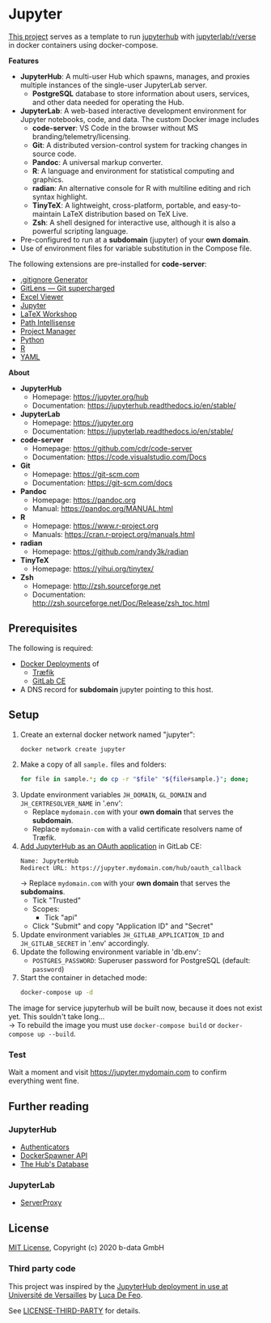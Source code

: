 # Jupyter

[This project](https://gitlab.com/b-data/docker/deployments/jupyter) serves as
a template to run [jupyterhub](https://gitlab.b-data.ch/jupyterhub/jupyterhub/container_registry)
with [jupyterlab/r/verse](https://gitlab.b-data.ch/jupyterlab/r/verse/container_registry)
in docker containers using docker-compose.

**Features**

*  **JupyterHub**: A multi-user Hub which spawns, manages, and proxies multiple
   instances of the single-user JupyterLab server.
    *  **PostgreSQL** database to store information about users, services, and
       other data needed for operating the Hub.
*  **JupyterLab**: A web-based interactive development environment for Jupyter
   notebooks, code, and data. The custom Docker image includes
    *  **code-server**: VS Code in the browser without MS
       branding/telemetry/licensing.
    *  **Git**: A distributed version-control system for tracking changes in
       source code.
    *  **Pandoc**: A universal markup converter.
    *  **R**: A language and environment for statistical computing and
       graphics.
    *  **radian**: An alternative console for R with multiline editing and rich
       syntax highlight.
    *  **TinyTeX**: A lightweight, cross-platform, portable, and
       easy-to-maintain LaTeX distribution based on TeX Live.
    *  **Zsh**: A shell designed for interactive use, although it is also a
       powerful scripting language.
*  Pre-configured to run at a **subdomain** (jupyter) of your **own domain**.
*  Use of environment files for variable substitution in the Compose file.

The following extensions are pre-installed for **code-server**:
*  [.gitignore Generator](https://github.com/piotrpalarz/vscode-gitignore-generator)
*  [GitLens — Git supercharged](https://open-vsx.org/extension/eamodio/gitlens)
*  [Excel Viewer](https://open-vsx.org/extension/GrapeCity/gc-excelviewer)
*  [Jupyter](https://open-vsx.org/extension/ms-toolsai/jupyter)
*  [LaTeX Workshop](https://open-vsx.org/extension/James-Yu/latex-workshop)
*  [Path Intellisense](https://open-vsx.org/extension/christian-kohler/path-intellisense)
*  [Project Manager](https://open-vsx.org/extension/alefragnani/project-manager)
*  [Python](https://open-vsx.org/extension/ms-python/python)
*  [R](https://open-vsx.org/extension/Ikuyadeu/r)
*  [YAML](https://open-vsx.org/extension/redhat/vscode-yaml)

**About**

*  **JupyterHub**
    *  Homepage: https://jupyter.org/hub
    *  Documentation: https://jupyterhub.readthedocs.io/en/stable/
*  **JupyterLab**
    *  Homepage: https://jupyter.org
    *  Documentation: https://jupyterlab.readthedocs.io/en/stable/
*  **code-server**
    *  Homepage: https://github.com/cdr/code-server
    *  Documentation: https://code.visualstudio.com/Docs
*  **Git**
    *  Homepage: https://git-scm.com
    *  Documentation: https://git-scm.com/docs
*  **Pandoc**
    *  Homepage: https://pandoc.org
    *  Manual: https://pandoc.org/MANUAL.html
*  **R**
    *  Homepage: https://www.r-project.org
    *  Manuals: https://cran.r-project.org/manuals.html
*  **radian**
    *  Homepage: https://github.com/randy3k/radian
*  **TinyTeX**
    *  Homepage: https://yihui.org/tinytex/
*  **Zsh**
    *  Homepage: http://zsh.sourceforge.net
    *  Documentation: http://zsh.sourceforge.net/Doc/Release/zsh_toc.html

## Prerequisites

The following is required:

*  [Docker Deployments](https://gitlab.com/b-data/docker/deployments) of
    *  [Træfik](https://gitlab.com/b-data/docker/deployments/traefik)
    *  [GitLab CE](https://gitlab.com/b-data/docker/deployments/gitlab-ce)
*  A DNS record for **subdomain** jupyter pointing to this host.

## Setup

1.  Create an external docker network named "jupyter":  
    ```bash
    docker network create jupyter
    ```
1.  Make a copy of all `sample.` files and folders:  
    ```bash
    for file in sample.*; do cp -r "$file" "${file#sample.}"; done;
    ```
1.  Update environment variables `JH_DOMAIN`, `GL_DOMAIN` and
    `JH_CERTRESOLVER_NAME` in '.env':
    *  Replace `mydomain.com` with your **own domain** that serves the
       **subdomain**.
    *  Replace `mydomain-com` with a valid certificate resolvers name of
       Træfik.
1.  [Add JupyterHub as an OAuth application](https://docs.gitlab.com/ee/integration/oauth_provider.html#oauth-applications-in-the-admin-area)
    in GitLab CE:  
      ```
      Name: JupyterHub
      Redirect URL: https://jupyter.mydomain.com/hub/oauth_callback
      ```
      → Replace `mydomain.com` with your **own domain** that serves the
      **subdomains**.
    *  Tick "Trusted"
    *  Scopes:
        *  Tick "api"
    *  Click "Submit" and copy "Application ID" and "Secret"
1.  Update environment variables `JH_GITLAB_APPLICATION_ID` and
    `JH_GITLAB_SECRET` in '.env' accordingly.
1.  Update the following environment variable in 'db.env':
    *  `POSTGRES_PASSWORD`: Superuser password for PostgreSQL (default:
       `password`)
1.  Start the container in detached mode:  
    ```bash
    docker-compose up -d
    ```

The image for service jupyterhub will be built now, because it does not exist
yet. This souldn't take long...  
→ To rebuild the image you must use `docker-compose build` or
`docker-compose up --build`.

### Test

Wait a moment and visit https://jupyter.mydomain.com to confirm everything went
fine.

## Further reading

### JupyterHub

*  [Authenticators](https://jupyterhub.readthedocs.io/en/stable/reference/authenticators.html)
*  [DockerSpawner API](https://jupyterhub-dockerspawner.readthedocs.io/en/stable/api/index.html)
*  [The Hub's Database](https://jupyterhub.readthedocs.io/en/stable/reference/database.html)

### JupyterLab

*  [ServerProxy](https://jupyter-server-proxy.readthedocs.io/en/stable/)

## License

[MIT License](LICENSE), Copyright (c) 2020 b-data GmbH

### Third party code

This project was inspired by the [JupyterHub deployment in use at Université de Versailles](https://github.com/defeo/jupyterhub-docker)
by [Luca De Feo](https://github.com/defeo).

See [LICENSE-THIRD-PARTY](LICENSE-THIRD-PARTY) for details.
